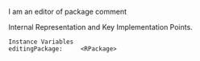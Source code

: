 I am an editor of package comment
 
Internal Representation and Key Implementation Points.

    Instance Variables
	editingPackage:		<RPackage>